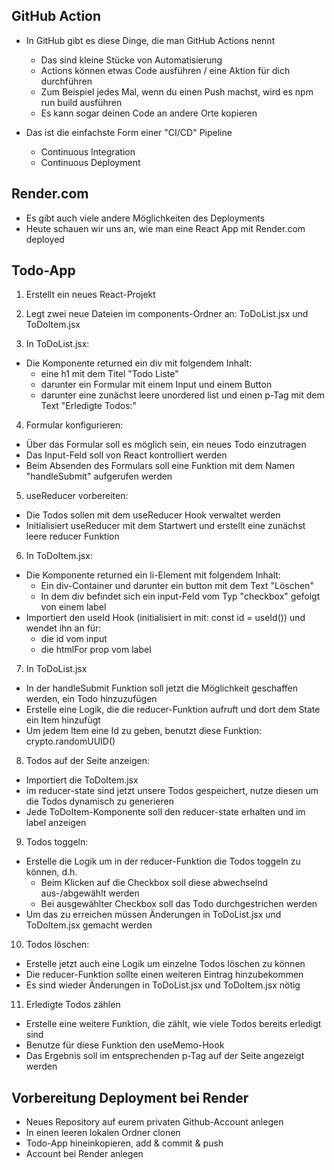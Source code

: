 ## GitHub Action

- In GitHub gibt es diese Dinge, die man GitHub Actions nennt
   - Das sind kleine Stücke von Automatisierung
   - Actions können etwas Code ausführen / eine Aktion für dich durchführen
   - Zum Beispiel jedes Mal, wenn du einen Push machst, wird es npm run build ausführen
   - Es kann sogar deinen Code an andere Orte kopieren

- Das ist die einfachste Form einer "CI/CD" Pipeline
   - Continuous Integration
   - Continuous Deployment

## Render.com

- Es gibt auch viele andere Möglichkeiten des Deployments
- Heute schauen wir uns an, wie man eine React App mit Render.com deployed

## Todo-App

1. Erstellt ein neues React-Projekt

2. Legt zwei neue Dateien im components-Ordner an: ToDoList.jsx und ToDoItem.jsx

3. In ToDoList.jsx:
- Die Komponente returned ein div mit folgendem Inhalt:
   - eine h1 mit dem Titel "Todo Liste"
   - darunter ein Formular mit einem Input und einem Button
   - darunter eine zunächst leere unordered list und einen p-Tag mit dem Text "Erledigte Todos:"

4. Formular konfigurieren:
- Über das Formular soll es möglich sein, ein neues Todo einzutragen
- Das Input-Feld soll von React kontrolliert werden
- Beim Absenden des Formulars soll eine Funktion mit dem Namen "handleSubmit" aufgerufen werden

5. useReducer vorbereiten:
- Die Todos sollen mit dem useReducer Hook verwaltet werden
- Initialisiert useReducer mit dem Startwert und erstellt eine zunächst leere reducer Funktion

6. In ToDoItem.jsx:
- Die Komponente returned ein li-Element mit folgendem Inhalt:
   - Ein div-Container und darunter ein button mit dem Text "Löschen"
   - In dem div befindet sich ein input-Feld vom Typ "checkbox" gefolgt von einem label
- Importiert den useId Hook (initialisiert in mit: const id = useId()) und wendet ihn an für:
   - die id vom input
   - die htmlFor prop vom label

7. In ToDoList.jsx
- In der handleSubmit Funktion soll jetzt die Möglichkeit geschaffen werden, ein Todo hinzuzufügen
- Erstelle eine Logik, die die reducer-Funktion aufruft und dort dem State ein Item hinzufügt
- Um jedem Item eine Id zu geben, benutzt diese Funktion: crypto.randomUUID()

8. Todos auf der Seite anzeigen:
- Importiert die ToDoItem.jsx
- im reducer-state sind jetzt unsere Todos gespeichert, nutze diesen um die Todos dynamisch zu generieren
- Jede ToDoItem-Komponente soll den reducer-state erhalten und im label anzeigen

9. Todos toggeln:
- Erstelle die Logik um in der reducer-Funktion die Todos toggeln zu können, d.h.
   - Beim Klicken auf die Checkbox soll diese abwechselnd aus-/abgewählt werden
   - Bei ausgewählter Checkbox soll das Todo durchgestrichen werden
- Um das zu erreichen müssen Änderungen in ToDoList.jsx und ToDoItem.jsx gemacht werden

10. Todos löschen:
- Erstelle jetzt auch eine Logik um einzelne Todos löschen zu können
- Die reducer-Funktion sollte einen weiteren Eintrag hinzubekommen
- Es sind wieder Änderungen in ToDoList.jsx und ToDoItem.jsx nötig

11. Erledigte Todos zählen 
- Erstelle eine weitere Funktion, die zählt, wie viele Todos bereits erledigt sind
- Benutze für diese Funktion den useMemo-Hook
- Das Ergebnis soll im entsprechenden p-Tag auf der Seite angezeigt werden

## Vorbereitung Deployment bei Render

- Neues Repository auf eurem privaten Github-Account anlegen
- In einen leeren lokalen Ordner clonen
- Todo-App hineinkopieren, add & commit & push
- Account bei Render anlegen